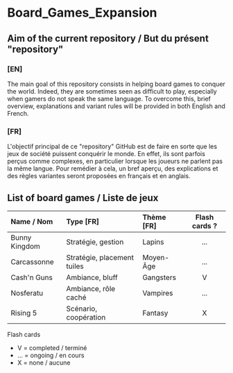 Board_Games_Expansion
=====================


Aim of the current repository / But du présent "repository"
-----------------------------------------------------------


### [EN]

The main goal of this repository consists in helping board games to conquer the world.
Indeed, they are sometimes seen as difficult to play, especially when gamers do not speak the same language.
To overcome this, brief overview, explanations and variant rules will be provided in both English and French.


### [FR] 

L'objectif principal de ce "repository" GitHub est de faire en sorte que les jeux de société puissent conquérir le monde.
En effet, ils sont parfois perçus comme complexes, en particulier lorsque les joueurs ne parlent pas la même langue.
Pour remédier à cela, un bref aperçu, des explications et des règles variantes seront proposées en français et en anglais.


List of board games / Liste de jeux
-----------------------------------


|	Name / Nom		|	Type [FR]					|	Thème [FR]	|	Flash cards ?	|
|	:---------		|	:--------					|	:---------	|	:-----------:	|
|	Bunny Kingdom	|	Stratégie, gestion			|	Lapins		|		...			|
|	Carcassonne		|	Stratégie, placement tuiles	|	Moyen-Âge	|		...			|
|	Cash'n Guns		|	Ambiance, bluff				|	Gangsters	|		V			|
|	Nosferatu		|	Ambiance, rôle caché		|	Vampires	|		...			|
|	Rising 5		|	Scénario, coopération		|	Fantasy		|		X			|

Flash cards
* V = completed / terminé
* ... = ongoing / en cours
* X = none / aucune